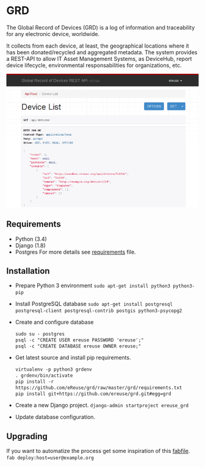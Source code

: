# GRD
The Global Record of Devices (GRD) is a log of information and traceability for any electronic device, worldwide.

It collects from each device, at least, the geographical locations where it has been donated/recycled and aggregated metadata. The system provides a REST-API to allow IT Asset Management Systems, as DeviceHub, report device lifecycle, environmental responsabilities for organizations, etc.

![Screenshot GRD device list][image_device_list]

## Requirements
* Python (3.4)
* Django (1.8)
* Postgres
For more details see [requirements] file.

## Installation
- Prepare Python 3 environment
    ```sudo apt-get install python3 python3-pip```

- Install PostgreSQL database
    ```sudo apt-get install postgresql postgresql-client postgresql-contrib postgis python3-psycopg2```

- Create and configure database
    ```
    sudo su - postgres
    psql -c "CREATE USER ereuse PASSWORD 'ereuse';"
    psql -c "CREATE DATABASE ereuse OWNER ereuse;"
    ```

- Get latest source and install pip requirements.
    ```
    virtualenv -p python3 grdenv
    . grdenv/bin/activate
    pip install -r https://github.com/eReuse/grd/raw/master/grd/requirements.txt
    pip install git+https://github.com/ereuse/grd.git#egg=grd
    ```

- Create a new Django project.
    ```django-admin startproject ereuse_grd```

- Update database configuration.

<!-- TODO complete steps -->

## Upgrading
<!--- TODO: generalize and move fabfile to this repo. -->
If you want to automatize the process get some inspiration of this [fabfile].
    ```fab deploy:host=user@example.org```


[requirements]: grd/requirements.txt
[fabfile]: https://github.com/eReuse/grd-sandbox/blob/master/deploy_tools/fabfile.py
[image_device_list]: docs/screenshot_device_list.png
